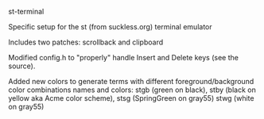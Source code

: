 st-terminal

Specific setup for the st (from suckless.org) terminal emulator

Includes two patches: scrollback and clipboard

Modified config.h to "properly" handle Insert and Delete keys (see the source).

Added new colors to generate terms with different foreground/background color combinations
names and colors: stgb (green on black), stby (black on yellow aka Acme color scheme),
stsg (SpringGreen on gray55) stwg (white on gray55)